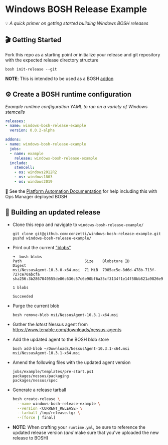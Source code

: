 Windows BOSH Release Example
============================
💡 _A quick primer on getting started building Windows BOSH releases_

## 🎬 Getting Started

Fork this repo as a starting point _or_ initialize your release and git repository with the expected release directory structure
```
bosh init-release --git
```

**NOTE**: This is intended to be used as a BOSH [addon](https://bosh.io/docs/runtime-config/#update)

## ⚙️ Create a BOSH runtime configuration
_Example runtime configuration YAML to run on a variety of Windows stemcells_

```yml
releases:
- name: windows-bosh-release-example
  version: 0.0.2-alpha

addons:
- name: windows-bosh-release-example
  jobs:
  - name: example
    release: windows-bosh-release-example
  include:
    stemcell:
    - os: windows2012R2
    - os: windows1803
    - os: windows2019
```

📣 See the [Platform Automation Documentation](https://docs.pivotal.io/platform-automation/v5.0/tasks.html#update-runtime-config) for help including this with Ops Manager deployed BOSH

## 🔨 Building an updated release
* Clone this repo and navigate to `windows-bosh-release-example/`
  ```console
  git clone git@github.com:conzetti/windows-bosh-release-example.git
  pushd windows-bosh-release-example/
  ```

* Print out the current ["blobs" ](https://bosh.io/docs/release-blobs/)
  ```console
  ➜  bosh blobs
  Path                            Size    Blobstore ID                          Digest
  msi/NessusAgent-10.3.0-x64.msi  71 MiB  7905ac5e-8d6d-478b-713f-727ce70abcfa  sha256:3b2867040555de86c636c57c6e90bf6a35cf3134f1e14f58bb821a9826e973a7

  1 blobs

  Succeeded
  ```

* Purge the current blob
  ```console
  bosh remove-blob msi/NessusAgent-10.3.1-x64.msi
  ```

* Gather the _latest_ Nessus agent from https://www.tenable.com/downloads/nessus-agents

* Add the updated agent to the BOSH blob store
  ```console
  bosh add-blob ~/Downloads/NessusAgent-10.3.1-x64.msi msi/NessusAgent-10.3.1-x64.msi
  ```

* Amend the following files with the updated agent version
  ```
  jobs/example/templates/pre-start.ps1
  packages/nessus/packaging
  packages/nessus/spec
  ```

* Generate a release tarball
  ```bash
  bosh create-release \
    --name windows-bosh-release-example \
    --version <CURRENT_RELEASE> \
    --tarball /tmp/release.tgz \
    --[force | final]
  ```
* **NOTE**: When crafting your `runtime.yml`, be sure to reference the updated release version (_and_ make sure that you've uploaded the new release to BOSH)